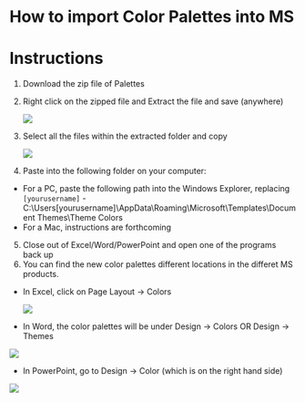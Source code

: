 # How to import Color Palettes into MS
# Instructions
1. Download the zip file of Palettes
2. Right click on the zipped file and Extract the file and save (anywhere)

    ![](https://user-images.githubusercontent.com/8933069/35888795-09bfb228-0b67-11e8-8395-c78317183087.png)
     
3. Select all the files within the extracted folder and copy

   ![](https://user-images.githubusercontent.com/8933069/35888799-0c1d3b1c-0b67-11e8-9f02-8077127e866a.png)
   
4.	Paste into the following folder on your computer:  
  * For a PC, paste the following path into the Windows Explorer, replacing `[yourusername]` -  C:\Users\[yourusername]\AppData\Roaming\Microsoft\Templates\Document Themes\Theme Colors
  * For a Mac, instructions are forthcoming
5. Close out of Excel/Word/PowerPoint and open one of the programs back up
6.	You can find the new color palettes different locations in the differet MS products.
  * In Excel, click on Page Layout -> Colors
  
    ![](https://user-images.githubusercontent.com/8933069/35888970-adebd520-0b67-11e8-9a11-89c21786071e.png)
   
  * In Word, the color palettes will be under Design -> Colors  OR Design -> Themes
  
   ![](https://user-images.githubusercontent.com/8933069/35889022-e5965cb6-0b67-11e8-9e94-cdb812779237.png)
  
  * In PowerPoint, go to Design -> Color (which is on the right hand side)
  
   ![](https://user-images.githubusercontent.com/8933069/35889074-0bc67eb6-0b68-11e8-867d-a6eb31227b35.png)
